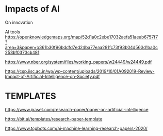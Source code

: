 # Impacts of AI

On innovation


AI tools
https://openknowledgemaps.org/map/52d1a0c2ebe17032aefa51aeab6757f7?area=3&paper=b361b30f96bddfd7ed24ba77eaa281fc73f93b04d563d1ba0c253bf0373cb481

https://www.nber.org/system/files/working_papers/w24449/w24449.pdf

https://csp.iisc.ac.in/wp/wp-content/uploads/2019/10/01A092019-Review-Impact-of-Artificial-Intelligence-on-Society.pdf

# TEMPLATES
https://www.ijraset.com/research-paper/paper-on-artificial-intelligence

https://bit.ai/templates/research-paper-template

https://www.topbots.com/ai-machine-learning-research-papers-2020/

